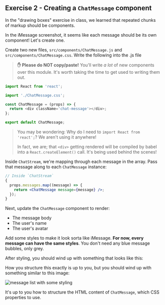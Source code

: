 ## Exercise 2 - Creating a `ChatMessage` component

In the "drawing boxes" exercise in class, we learned that repeated chunks of markup should be components.

In the iMessage screenshot, it seems like each message should be its own component! Let's create one.

Create two new files, `src/components/ChatMessage.js` and `src/components/ChatMessage.css`. Write the following into the .js file

> **✋ Please do NOT copy/paste!** You'll write _a lot_ of new components over this module. It's worth taking the time to get used to writing them out.

```js
import React from 'react';

import './ChatMessage.css';

const ChatMessage = (props) => {
  return <div className='chat-message'></div>;
};

export default ChatMessage;
```

> You may be wondering: Why do I need to `import React from 'react';`? We aren't using it anywhere!
>
> In fact, we are; that `<div>` getting rendered will be compiled by babel into a `React.createElement()` call. It's being used behind the scenes!

Inside `ChatStream`, we're mapping through each message in the array. Pass that message along to each `ChatMessage` instance:

```jsx
// Inside `ChatStream`
{
  props.messages.map((message) => {
    return <ChatMessage message={message} />;
  });
}
```

Next, update the `ChatMessage` component to render:

- The message body
- The user's name
- The user's avatar

Add some styles to make it look sorta like iMessage. **For now, every message can have the same styles**. You don't need any blue message bubbles, only grey.

After styling, you should wind up with something that looks like this:

How you structure this exactly is up to you, but you should wind up with something similar to this image:

![message list with some styling](/__lecture/assets/exercise-2-result.png)

It's up to you how to structure the HTML content of `ChatMessage`, which CSS properties to use.
